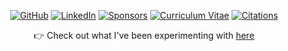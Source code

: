 <p align="center">
	<a href="https://github.com/jaredsofteng"><img src="imgs/github.svg" alt="GitHub"></a>
	<a href="https://www.linkedin.com/in/jaredlenos"><img src="imgs/linkedin.svg" alt="LinkedIn"></a>
	<a href="https://github.com/sponsors/jaredsofteng"><img src="imgs/sponsors.svg" alt="Sponsors"></a>
	<a href="https://jaredsofteng.github.io/cv.html"><img src="imgs/cv.svg" alt="Curriculum Vitae"></a>
	<a href="https://scholar.google.com/citations?user=me&user=IF5FDQUAAAAJ=en"><img src="imgs/citations.svg" alt="Citations"></a>
</p>

<p align="center">👉 Check out what I've been experimenting with  
	<a href="https://github.com/sponsors/terrytangyuan">here</a> 
</p>
